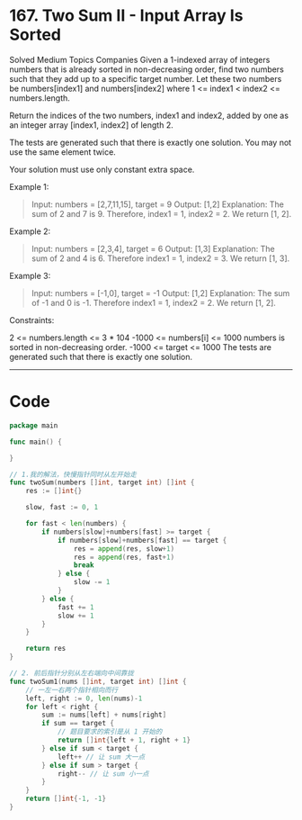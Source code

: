 # 167. Two Sum II - Input Array Is Sorted
Solved
Medium
Topics
Companies
Given a 1-indexed array of integers numbers that is already sorted in non-decreasing order, find two numbers such that they add up to a specific target number. Let these two numbers be numbers[index1] and numbers[index2] where 1 <= index1 < index2 <= numbers.length.

Return the indices of the two numbers, index1 and index2, added by one as an integer array [index1, index2] of length 2.

The tests are generated such that there is exactly one solution. You may not use the same element twice.

Your solution must use only constant extra space.


Example 1:
> Input: numbers = [2,7,11,15], target = 9
Output: [1,2]
Explanation: The sum of 2 and 7 is 9. Therefore, index1 = 1, index2 = 2. We return [1, 2].

Example 2:
> Input: numbers = [2,3,4], target = 6
Output: [1,3]
Explanation: The sum of 2 and 4 is 6. Therefore index1 = 1, index2 = 3. We return [1, 3].

Example 3:
> Input: numbers = [-1,0], target = -1
Output: [1,2]
Explanation: The sum of -1 and 0 is -1. Therefore index1 = 1, index2 = 2. We return [1, 2].
 

Constraints:

2 <= numbers.length <= 3 * 104
-1000 <= numbers[i] <= 1000
numbers is sorted in non-decreasing order.
-1000 <= target <= 1000
The tests are generated such that there is exactly one solution.

---

# Code
```go
package main

func main() {

}

// 1.我的解法，快慢指针同时从左开始走
func twoSum(numbers []int, target int) []int {
	res := []int{}

	slow, fast := 0, 1

	for fast < len(numbers) {
		if numbers[slow]+numbers[fast] >= target {
			if numbers[slow]+numbers[fast] == target {
				res = append(res, slow+1)
				res = append(res, fast+1)
				break
			} else {
				slow -= 1
			}
		} else {
			fast += 1
			slow += 1
		}
	}

	return res
}

// 2. 前后指针分别从左右端向中间靠拢
func twoSum1(nums []int, target int) []int {
	// 一左一右两个指针相向而行
	left, right := 0, len(nums)-1
	for left < right {
		sum := nums[left] + nums[right]
		if sum == target {
			// 题目要求的索引是从 1 开始的
			return []int{left + 1, right + 1}
		} else if sum < target {
			left++ // 让 sum 大一点
		} else if sum > target {
			right-- // 让 sum 小一点
		}
	}
	return []int{-1, -1}
}
```